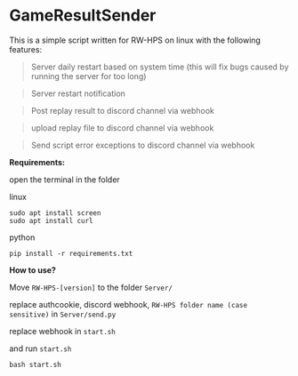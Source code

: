 # GameResultSender
This is a simple script written for RW-HPS on linux with the following features:
>Server daily restart based on system time (this will fix bugs caused by running the server for too long)

>Server restart notification

>Post replay result to discord channel via webhook

>upload replay file to discord channel via webhook

>Send script error exceptions to discord channel via webhook


**Requirements:**

open the terminal in the folder

linux
```
sudo apt install screen
sudo apt install curl
```

python
```
pip install -r requirements.txt
```

**How to use?**

Move `RW-HPS-[version]` to the folder `Server/`

replace authcookie, discord webhook, `RW-HPS folder name (case sensitive)` in `Server/send.py`

replace webhook in `start.sh`

and run `start.sh`
```
bash start.sh
```

